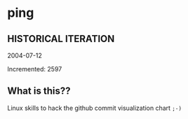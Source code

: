 # ping

## HISTORICAL ITERATION
2004-07-12

Incremented: 2597

## What is this?? 
Linux skills to hack the github commit visualization chart `;-)`
